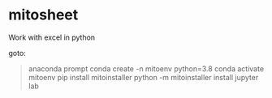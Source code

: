 # mitosheet
Work with excel in python


goto:
> anaconda prompt
> conda create -n mitoenv python=3.8
> conda activate mitoenv
> pip install mitoinstaller
> python -m mitoinstaller install
> jupyter lab
